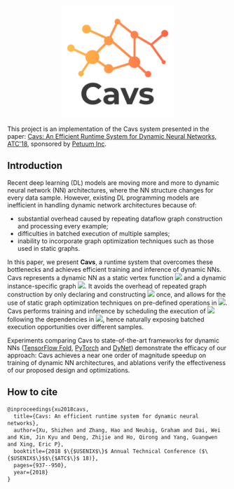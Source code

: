 <p align="center"><img src="cavs_logo.png" width=256 /></p>


This project is an implementation of the Cavs system presented in the paper: [Cavs: An Efficient Runtime System for Dynamic Neural Networks, ATC'18](https://www.usenix.org/system/files/conference/atc18/atc18-xu-shizhen.pdf), sponsored by [Petuum Inc](https://petuum.com/).


## Introduction
Recent deep learning (DL) models are moving more and more to dynamic neural network (NN) architectures, where the NN structure changes for every data sample. 
However, existing DL programming models are inefficient in handling dynamic network architectures because of: 
- substantial overhead caused by repeating dataflow graph construction and processing every example; 
- difficulties in batched execution of multiple samples;
- inability to incorporate graph optimization techniques such as those used in static graphs. 

In this paper, we present **Cavs**, a runtime system that overcomes these bottlenecks and achieves efficient training and inference of dynamic NNs. 
Cavs represents a dynamic NN as a static vertex function <img src="https://render.githubusercontent.com/render/math?math=\large \mathcal{F}"> and a dynamic instance-specific graph <img src="https://render.githubusercontent.com/render/math?math=\large \mathcal{G}">. 
It avoids the overhead of repeated graph construction by only declaring and constructing <img src="https://render.githubusercontent.com/render/math?math=\large \mathcal{F}"> once, and allows for the use of static graph optimization techniques
on pre-defined operations in <img src="https://render.githubusercontent.com/render/math?math=\large \mathcal{F}">. 
Cavs performs training and inference by scheduling the execution of <img src="https://render.githubusercontent.com/render/math?math=\large \mathcal{F}"> following the dependencies in <img src="https://render.githubusercontent.com/render/math?math=\large \mathcal{G}">, hence naturally exposing batched execution opportunities over different samples.

Experiments comparing Cavs to state-of-the-art frameworks for dynamic NNs ([TensorFlow Fold](https://github.com/tensorflow/fold), [PyTorch](https://github.com/pytorch/pytorch) and [DyNet](https://github.com/clab/dynet)) demonstrate the efficacy of our approach: Cavs achieves a near one order of magnitude speedup on training of dynamic NN architectures, and ablations verify the effectiveness of our proposed design and optimizations.



## How to cite 
```
@inproceedings{xu2018cavs,
  title={Cavs: An efficient runtime system for dynamic neural networks},
  author={Xu, Shizhen and Zhang, Hao and Neubig, Graham and Dai, Wei and Kim, Jin Kyu and Deng, Zhijie and Ho, Qirong and Yang, Guangwen and Xing, Eric P},
  booktitle={2018 $\{$USENIX$\}$ Annual Technical Conference ($\{$USENIX$\}$$\{$ATC$\}$ 18)},
  pages={937--950},
  year={2018}
}
```
